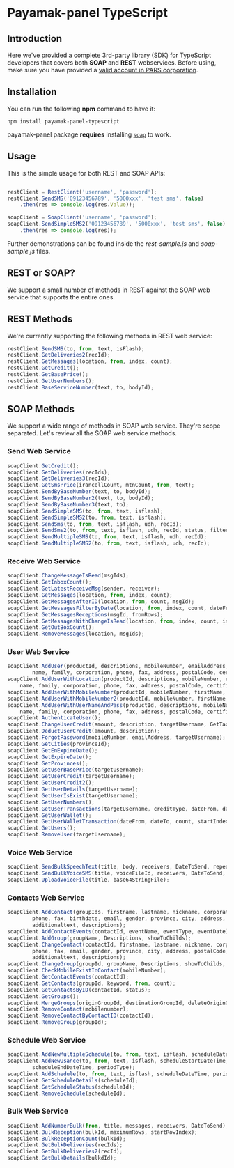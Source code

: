 # Payamak-panel TypeScript

## Introduction
Here we've provided a complete 3rd-party library (SDK) for TypeScript developers that covers both **SOAP** and **REST** webservices. Before using, make sure you have provided a [valid account in PARS corporation](https://pars.ws/).


## Installation
You can run the following **npm** command to have it:

```
npm install payamak-panel-typescript
```

payamak-panel package **requires** installing [`soap`](https://www.npmjs.com/package/soap) to work.

## Usage
This is the simple usage for both REST and SOAP APIs:
```js

restClient = RestClient('username', 'password');
restClient.SendSMS('09123456789', '5000xxx', 'test sms', false)
    .then(res => console.log(res.Value));

soapClient = SoapClient('username', 'password');
soapClient.SendSimpleSMS2('09123456789', '5000xxx', 'test sms', false)
    .then(res => console.log(res));

```
Further demonstrations can be found inside the _rest-sample.js_ and _soap-sample.js_ files.

## REST or SOAP?
We support a small number of methods in REST against the SOAP web service that supports the entire ones.

## REST Methods
We're currently supporting the following methods in REST web service:

```js
restClient.SendSMS(to, from, text, isFlash);
restClient.GetDeliveries2(recId);
restClient.GetMessages(location, from, index, count);
restClient.GetCredit();
restClient.GetBasePrice();
restClient.GetUserNumbers();
restClient.BaseServiceNumber(text, to, bodyId);
```

## SOAP Methods
We support a wide range of methods in SOAP web service. They're scope separated. Let's review all the SOAP web service methods.

### Send Web Service

```js
soapClient.GetCredit();
soapClient.GetDeliveries(recIds);
soapClient.GetDeliveries3(recId);
soapClient.GetSmsPrice(irancellCount, mtnCount, from, text);
soapClient.SendByBaseNumber(text, to, bodyId);
soapClient.SendByBaseNumber2(text, to, bodyId);
soapClient.SendByBaseNumber3(text, to);
soapClient.SendSimpleSMS(to, from, text, isflash);
soapClient.SendSimpleSMS2(to, from, text, isflash);
soapClient.SendSms(to, from, text, isflash, udh, recId);
soapClient.SendSms2(to, from, text, isflash, udh, recId, status, filterId);
soapClient.SendMultipleSMS(to, from, text, isflash, udh, recId);
soapClient.SendMultipleSMS2(to, from, text, isflash, udh, recId);
```

### Receive Web Service

```js
soapClient.ChangeMessageIsRead(msgIds);
soapClient.GetInboxCount();
soapClient.GetLatestReceiveMsg(sender, receiver);
soapClient.GetMessages(location, from, index, count);
soapClient.GetMessagesAfterID(location, from, count, msgId);
soapClient.GetMessagesFilterByDate(location, from, index, count, dateFrom, dateTo, isRead);
soapClient.GetMessagesReceptions(msgId, fromRows);
soapClient.GetMessagesWithChangeIsRead(location, from, index, count, isRead, changeIsRead);
soapClient.GetOutBoxCount();
soapClient.RemoveMessages(location, msgIds);
```

### User Web Service

```js
soapClient.AddUser(productId, descriptions, mobileNumber, emailAddress, nationalCode, 
        name, family, corporation, phone, fax, address, postalCode, certificateNumber);
soapClient.AddUserWithLocation(productId, descriptions, mobileNumber, emailAddress, nationalCode, 
    name, family, corporation, phone, fax, address, postalCode, certificateNumber, country, province, city);
soapClient.AddUserWithMobileNumber(productId, mobileNumber, firstName, lastName, email);
soapClient.AddUserWithMobileNumber2(productId, mobileNumber, firstName, lastName, userName, email);
soapClient.AddUserWithUserNameAndPass(productId, descriptions, mobileNumber, emailAddress, nationalCode, 
    name, family, corporation, phone, fax, address, postalCode, certificateNumber, targetUserName, targetUserPassword);
soapClient.AuthenticateUser();
soapClient.ChangeUserCredit(amount, description, targetUsername, GetTax);
soapClient.DeductUserCredit(amount, description);
soapClient.ForgotPassword(mobileNumber, emailAddress, targetUsername);
soapClient.GetCities(provinceId);
soapClient.GetEnExpireDate();
soapClient.GetExpireDate();
soapClient.GetProvinces();
soapClient.GetUserBasePrice(targetUsername);
soapClient.GetUserCredit(targetUsername);
soapClient.GetUserCredit2();
soapClient.GetUserDetails(targetUsername);
soapClient.GetUserIsExist(targetUsername);
soapClient.GetUserNumbers();
soapClient.GetUserTransactions(targetUsername, creditType, dateFrom, dateTo, keyword);
soapClient.GetUserWallet();
soapClient.GetUserWalletTransaction(dateFrom, dateTo, count, startIndex, payType, payLoc);
soapClient.GetUsers();
soapClient.RemoveUser(targetUsername);
```

### Voice Web Service

```js
soapClient.SendBulkSpeechText(title, body, receivers, DateToSend, repeatCount);
soapClient.SendBulkVoiceSMS(title, voiceFileId, receivers, DateToSend, repeatCount);
soapClient.UploadVoiceFile(title, base64StringFile);
```

### Contacts Web Service

```js
soapClient.AddContact(groupIds, firstname, lastname, nickname, corporation, mobilenumber,
        phone, fax, birthdate, email, gender, province, city, address, postalCode, additionaldate,
        additionaltext, descriptions);
soapClient.AddContactEvents(contactId, eventName, eventType, eventDate);
soapClient.AddGroup(groupName, Descriptions, showToChilds);
soapClient.ChangeContact(contactId, firstname, lastname, nickname, corporation, mobilenumber,
        phone, fax, email, gender, province, city, address, postalCode, contactStatus,
        additionaltext, descriptions);
soapClient.ChangeGroup(groupId, groupName, Descriptions, showToChilds, groupStatus);
soapClient.CheckMobileExistInContact(mobileNumber);
soapClient.GetContactEvents(contactId);
soapClient.GetContacts(groupId, keyword, from, count);
soapClient.GetContactsByID(contactId, status);
soapClient.GetGroups();
soapClient.MergeGroups(originGroupId, destinationGroupId, deleteOriginGroup);
soapClient.RemoveContact(mobilenumber);
soapClient.RemoveContactByContactID(contactId);
soapClient.RemoveGroup(groupId);
```

### Schedule Web Service

```js
soapClient.AddNewMultipleSchedule(to, from, text, isflash, scheduleDateTime, period);
soapClient.AddNewUsance(to, from, text, isflash, scheduleStartDateTime, countrepeat,
        scheduleEndDateTime, periodType);
soapClient.AddSchedule(to, from, text, isflash, scheduleDateTime, period);
soapClient.GetScheduleDetails(scheduleId);
soapClient.GetScheduleStatus(scheduleId);
soapClient.RemoveSchedule(scheduleId);
```

### Bulk Web Service

```js
soapClient.AddNumberBulk(from, title, messages, receivers, DateToSend);
soapClient.BulkReception(bulkId, maximumRows, startRowIndex);
soapClient.BulkReceptionCount(bulkId);
soapClient.GetBulkDeliveries(recIds);
soapClient.GetBulkDeliveries2(recId);
soapClient.GetBulkDetails(bulkdId);
```
